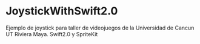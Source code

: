 # JoystickWithSwift2.0
Ejemplo de joystick para taller de videojuegos de la Universidad de Cancun UT Riviera Maya. Swift2.0 y SpriteKit
